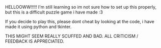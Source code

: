 HELLOOWW!!!!! I'm still learning so im not sure how to set up this properly, but this is a difficult puzzle game i have made :3

If you decide to play this, please dont cheat by looking at the code, i have made it using python and tkinter.


THIS MIGHT SEEM REALLY SCUFFED AND BAD. ALL CRITICISM / FEEDBACK IS APPRECIATED.

